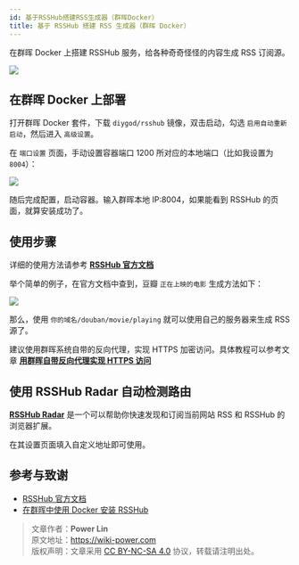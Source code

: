 ```yaml
---
id: 基于RSSHub搭建RSS生成器（群晖Docker）
title: 基于 RSSHub 搭建 RSS 生成器（群晖 Docker）
---
```


在群晖 Docker 上搭建 RSSHub 服务，给各种奇奇怪怪的内容生成 RSS 订阅源。

![](https://cos.wiki-power.com/img/20210504105215.png)

## 在群晖 Docker 上部署

打开群晖 Docker 套件，下载 `diygod/rsshub` 镜像，双击启动，勾选 `启用自动重新启动`，然后进入 `高级设置`。

在 `端口设置` 页面，手动设置容器端口 1200 所对应的本地端口（比如我设置为 `8004`）：

![](https://cos.wiki-power.com/img/20210504085806.png)

随后完成配置，启动容器。输入群晖本地 IP:8004，如果能看到 RSSHub 的页面，就算安装成功了。

## 使用步骤

详细的使用方法请参考 [**RSSHub 官方文档**](https://docs.rsshub.app/)

举个简单的例子，在官方文档中查到，豆瓣 `正在上映的电影` 生成方法如下：

![](https://cos.wiki-power.com/img/20210504104630.png)

那么，使用 `你的域名/douban/movie/playing` 就可以使用自己的服务器来生成 RSS 源了。

建议使用群晖系统自带的反向代理，实现 HTTPS 加密访问。具体教程可以参考文章 [**用群晖自带反向代理实现 HTTPS 访问**](https://wiki-power.com/%E7%94%A8%E7%BE%A4%E6%99%96%E8%87%AA%E5%B8%A6%E5%8F%8D%E5%90%91%E4%BB%A3%E7%90%86%E5%AE%9E%E7%8E%B0HTTPS%E8%AE%BF%E9%97%AE)

## 使用 RSSHub Radar 自动检测路由

[**RSSHub Radar**](https://github.com/DIYgod/RSSHub-Radar) 是一个可以帮助你快速发现和订阅当前网站 RSS 和 RSSHub 的浏览器扩展。

在其设置页面填入自定义地址即可使用。

## 参考与致谢

- [RSSHub 官方文档](https://docs.rsshub.app/)
- [在群晖中使用 Docker 安装 RSSHub](https://immwind.com/use-docker-install-rsshub-in-synology)

> 文章作者：**Power Lin**  
> 原文地址：<https://wiki-power.com>  
> 版权声明：文章采用 [CC BY-NC-SA 4.0](https://creativecommons.org/licenses/by/4.0/deed.zh) 协议，转载请注明出处。
